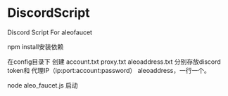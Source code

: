 # DiscordScript
 Discord Script For aleofaucet



npm install安装依赖

在config目录下 创建 account.txt proxy.txt aleoaddress.txt 分别存放discord token和 代理IP（ip:port:account:password） aleoaddress，一行一个。

node  aleo_faucet.js 启动